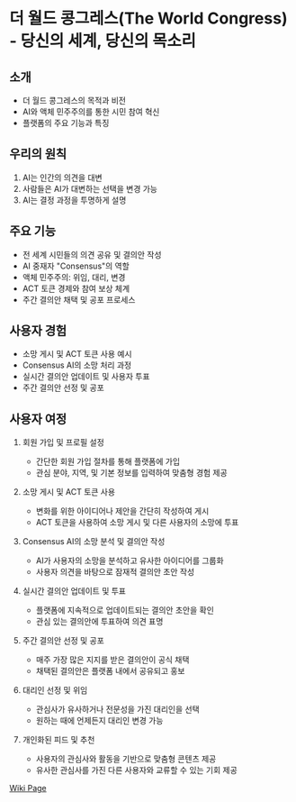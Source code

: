 # 더 월드 콩그레스(The World Congress) - 당신의 세계, 당신의 목소리

## 소개
- 더 월드 콩그레스의 목적과 비전
- AI와 액체 민주주의를 통한 시민 참여 혁신
- 플랫폼의 주요 기능과 특징

## 우리의 원칙
1. AI는 인간의 의견을 대변
2. 사람들은 AI가 대변하는 선택을 변경 가능
3. AI는 결정 과정을 투명하게 설명

## 주요 기능
- 전 세계 시민들의 의견 공유 및 결의안 작성
- AI 중재자 "Consensus"의 역할
- 액체 민주주의: 위임, 대리, 변경
- ACT 토큰 경제와 참여 보상 체계
- 주간 결의안 채택 및 공포 프로세스

## 사용자 경험
- 소망 게시 및 ACT 토큰 사용 예시
- Consensus AI의 소망 처리 과정
- 실시간 결의안 업데이트 및 사용자 투표
- 주간 결의안 선정 및 공포

## 사용자 여정
1. 회원 가입 및 프로필 설정
   - 간단한 회원 가입 절차를 통해 플랫폼에 가입
   - 관심 분야, 지역, 및 기본 정보를 입력하여 맞춤형 경험 제공

2. 소망 게시 및 ACT 토큰 사용
   - 변화를 위한 아이디어나 제안을 간단히 작성하여 게시
   - ACT 토큰을 사용하여 소망 게시 및 다른 사용자의 소망에 투표

3. Consensus AI의 소망 분석 및 결의안 작성
   - AI가 사용자의 소망을 분석하고 유사한 아이디어를 그룹화
   - 사용자 의견을 바탕으로 잠재적 결의안 초안 작성

4. 실시간 결의안 업데이트 및 투표
   - 플랫폼에 지속적으로 업데이트되는 결의안 초안을 확인
   - 관심 있는 결의안에 투표하여 의견 표명

5. 주간 결의안 선정 및 공포
   - 매주 가장 많은 지지를 받은 결의안이 공식 채택
   - 채택된 결의안은 플랫폼 내에서 공유되고 홍보

6. 대리인 선정 및 위임
   - 관심사가 유사하거나 전문성을 가진 대리인을 선택
   - 원하는 때에 언제든지 대리인 변경 가능

7. 개인화된 피드 및 추천
   - 사용자의 관심사와 활동을 기반으로 맞춤형 콘텐츠 제공
   - 유사한 관심사를 가진 다른 사용자와 교류할 수 있는 기회 제공


[Wiki Page](https://github.com/the-world-congress-project/.github/wiki/Engineering)
